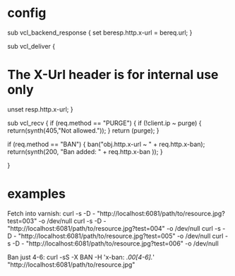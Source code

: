# config

sub vcl_backend_response {
   set beresp.http.x-url = bereq.url;
}

sub vcl_deliver {
   # The X-Url header is for internal use only
   unset resp.http.x-url;
}

 
 
sub vcl_recv {
  if (req.method == "PURGE") {
    if (!client.ip ~ purge) {
      return(synth(405,"Not allowed."));
    }
    return (purge);
  }

  if (req.method == "BAN") {
    ban("obj.http.x-url ~ " + req.http.x-ban);
    return(synth(200, "Ban added: " + req.http.x-ban ));
  }

}
 
# examples

Fetch into varnish:
curl -s -D - "http://localhost:6081/path/to/resource.jpg?test=003" -o /dev/null
curl -s -D - "http://localhost:6081/path/to/resource.jpg?test=004" -o /dev/null
curl -s -D - "http://localhost:6081/path/to/resource.jpg?test=005" -o /dev/null
curl -s -D - "http://localhost:6081/path/to/resource.jpg?test=006" -o /dev/null

Ban just 4-6:
curl -sS -X BAN -H 'x-ban: .*00[4-6].*' "http://localhost:6081/path/to/resource.jpg"
